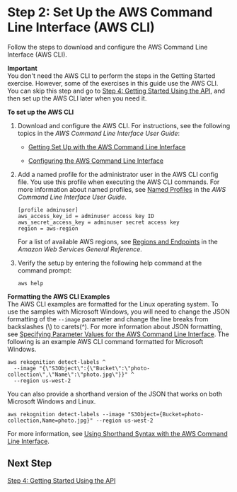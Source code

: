 # Step 2: Set Up the AWS Command Line Interface \(AWS CLI\)<a name="setup-awscli"></a>

Follow the steps to download and configure the AWS Command Line Interface \(AWS CLI\)\.

**Important**  
You don't need the AWS CLI to perform the steps in the Getting Started exercise\. However, some of the exercises in this guide use the AWS CLI\. You can skip this step and go to [Step 4: Getting Started Using the API](get-started-exercise.md), and then set up the AWS CLI later when you need it\.

**To set up the AWS CLI**

1. Download and configure the AWS CLI\. For instructions, see the following topics in the *AWS Command Line Interface User Guide*: 

   + [Getting Set Up with the AWS Command Line Interface](http://docs.aws.amazon.com/cli/latest/userguide/cli-chap-getting-set-up.html)

   + [Configuring the AWS Command Line Interface](http://docs.aws.amazon.com/cli/latest/userguide/cli-chap-getting-started.html)

1. Add a named profile for the administrator user in the AWS CLI config file\. You use this profile when executing the AWS CLI commands\. For more information about named profiles, see [Named Profiles](http://docs.aws.amazon.com/cli/latest/userguide/cli-chap-getting-started.html#cli-multiple-profiles) in the *AWS Command Line Interface User Guide*\.

   ```
   [profile adminuser]
   aws_access_key_id = adminuser access key ID
   aws_secret_access_key = adminuser secret access key
   region = aws-region
   ```

   For a list of available AWS regions, see [Regions and Endpoints](http://docs.aws.amazon.com/general/latest/gr/rande.html) in the *Amazon Web Services General Reference*\.

1. Verify the setup by entering the following help command at the command prompt: 

   ```
   aws help
   ```

**Formatting the AWS CLI Examples**  
The AWS CLI examples are formatted for the Linux operating system\. To use the samples with Microsoft Windows, you will need to change the JSON formatting of the `--image` parameter and change the line breaks from backslashes \(\\\) to carets\(^\)\. For more information about JSON formatting, see [Specifying Parameter Values for the AWS Command Line Interface](http://docs.aws.amazon.com/cli/latest/userguide/cli-using-param.html)\. The following is an example AWS CLI command formatted for Microsoft Windows\.

```
aws rekognition detect-labels ^
  --image "{\"S3Object\":{\"Bucket\":\"photo-collection\",\"Name\":\"photo.jpg\"}}" ^
  --region us-west-2
```

You can also provide a shorthand version of the JSON that works on both Microsoft Windows and Linux\.

```
aws rekognition detect-labels --image "S3Object={Bucket=photo-collection,Name=photo.jpg}" --region us-west-2
```

For more information, see [Using Shorthand Syntax with the AWS Command Line Interface](http://docs.aws.amazon.com/cli/latest/userguide/shorthand-syntax.html)\. 

## Next Step<a name="setting-up-next-step-3"></a>

[Step 4: Getting Started Using the API](get-started-exercise.md)